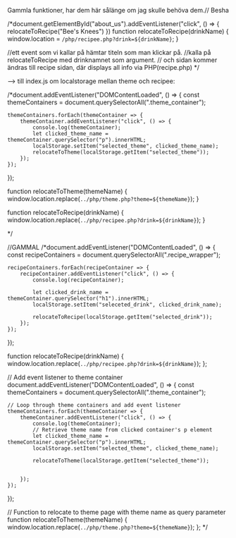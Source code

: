 
Gammla funktioner, har dem här sålänge om jag skulle behöva dem.// Besha


/*document.getElementById("about_us").addEventListener("click", () => {
    relocateToRecipe("Bee's Knees")
})
function relocateToRecipe(drinkName) {
    window.location = `/php/recipee.php?drink=${drinkName}`;
}

//ett event som vi kallar på  hämtar titeln som man klickar på.
//kalla på relocateToRecipe med drinknamnet som argument.
// och sidan kommer ändras till recipe sidan, där displays all info via PHP(recipe.php)
*/


--> till index.js om localstorage mellan theme och recipee:

/*document.addEventListener("DOMContentLoaded", () => {
    const themeContainers = document.querySelectorAll(".theme_container");

    themeContainers.forEach(themeContainer => {
        themeContainer.addEventListener("click", () => {
            console.log(themeContainer);
            let clicked_theme_name = themeContainer.querySelector("p").innerHTML;
            localStorage.setItem("selected_theme", clicked_theme_name);
            relocateToTheme(localStorage.getItem("selected_theme"));
        });
    });
});

function relocateToTheme(themeName) {
    window.location.replace(`../php/theme.php?theme=${themeName}`);
}

function relocateToRecipe(drinkName) {
    window.location.replace(`../php/recipee.php?drink=${drinkName}`);
}

*/




//GAMMAL
/*document.addEventListener("DOMContentLoaded", () => {
    const recipeContainers = document.querySelectorAll(".recipe_wrapper");

    recipeContainers.forEach(recipeContainer => {
        recipeContainer.addEventListener("click", () => {
            console.log(recipeContainer);

            let clicked_drink_name = themeContainer.querySelector("h1").innerHTML;
            localStorage.setItem("seleceted_drink", clicked_drink_name);

            relocateToRecipe(localStorage.getItem("selected_drink"));
        });
    });
});

function relocateToRecipe(drinkName) {
    window.location.replace(`../php/recipee.php?drink=${drinkName}`);
};

// Add event listener to theme container
document.addEventListener("DOMContentLoaded", () => {
    const themeContainers = document.querySelectorAll(".theme_container");

    // Loop through theme containers and add event listener
    themeContainers.forEach(themeContainer => {
        themeContainer.addEventListener("click", () => {
            console.log(themeContainer);
            // Retrieve theme name from clicked container's p element
            let clicked_theme_name = themeContainer.querySelector("p").innerHTML;
            localStorage.setItem("selected_theme", clicked_theme_name);

            relocateToTheme(localStorage.getItem("selected_theme"));


        });
    });
});

// Function to relocate to theme page with theme name as query parameter
function relocateToTheme(themeName) {
    window.location.replace(`../php/theme.php?theme=${themeName}`);
};
*/
